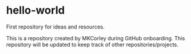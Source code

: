 # hello-world
First repository for ideas and resources.

This is a repository created by MKCorley during GitHub onboarding. 
This repository will be updated to keep track of other repositories/projects.
